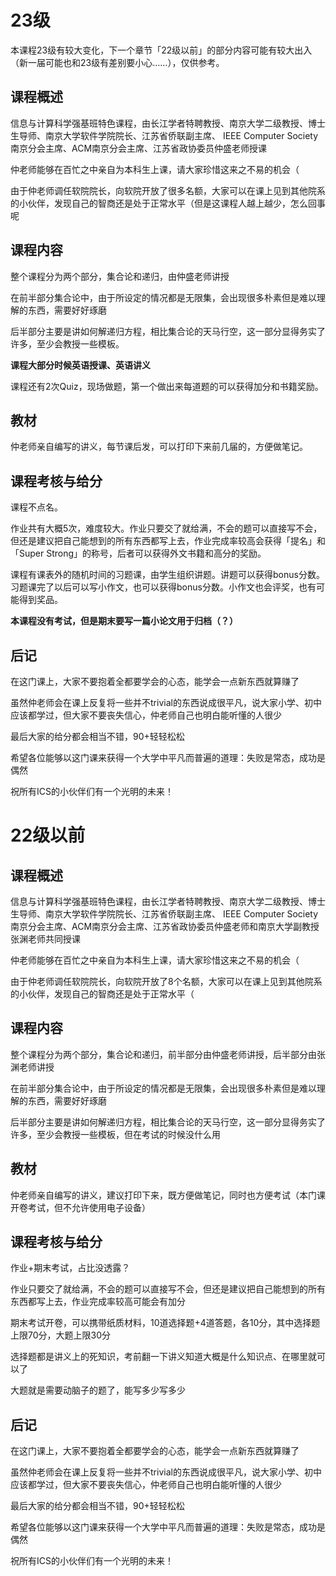 # 23级
本课程23级有较大变化，下一个章节「22级以前」的部分内容可能有较大出入（新一届可能也和23级有差别要小心……），仅供参考。

## 课程概述
信息与计算科学强基班特色课程，由长江学者特聘教授、南京大学二级教授、博士生导师、南京大学软件学院院长、江苏省侨联副主席、
IEEE Computer Society南京分会主席、ACM南京分会主席、江苏省政协委员仲盛老师授课

仲老师能够在百忙之中亲自为本科生上课，请大家珍惜这来之不易的机会（

由于仲老师调任软院院长，向软院开放了很多名额，大家可以在课上见到其他院系的小伙伴，发现自己的智商还是处于正常水平（但是这课程人越上越少，怎么回事呢
## 课程内容
整个课程分为两个部分，集合论和递归，由仲盛老师讲授

在前半部分集合论中，由于所设定的情况都是无限集，会出现很多朴素但是难以理解的东西，需要好好琢磨

后半部分主要是讲如何解递归方程，相比集合论的天马行空，这一部分显得务实了许多，至少会教授一些模板。

**课程大部分时候英语授课、英语讲义**

课程还有2次Quiz，现场做题，第一个做出来每道题的可以获得加分和书籍奖励。

## 教材
仲老师亲自编写的讲义，每节课后发，可以打印下来前几届的，方便做笔记。

## 课程考核与给分
课程不点名。

作业共有大概5次，难度较大。作业只要交了就给满，不会的题可以直接写不会，但还是建议把自己能想到的所有东西都写上去，作业完成率较高会获得「提名」和「Super Strong」的称号，后者可以获得外文书籍和高分的奖励。

课程有课表外的随机时间的习题课，由学生组织讲题。讲题可以获得bonus分数。习题课完了以后可以写小作文，也可以获得bonus分数。小作文也会评奖，也有可能得到奖品。

**本课程没有考试，但是期末要写一篇小论文用于归档（？）**

## 后记
在这门课上，大家不要抱着全都要学会的心态，能学会一点新东西就算赚了

虽然仲老师会在课上反复将一些并不trivial的东西说成很平凡，说大家小学、初中应该都学过，但大家不要丧失信心，仲老师自己也明白能听懂的人很少

最后大家的给分都会相当不错，90+轻轻松松

希望各位能够以这门课来获得一个大学中平凡而普遍的道理：失败是常态，成功是偶然

祝所有ICS的小伙伴们有一个光明的未来！

# 22级以前
## 课程概述
信息与计算科学强基班特色课程，由长江学者特聘教授、南京大学二级教授、博士生导师、南京大学软件学院院长、江苏省侨联副主席、
IEEE Computer Society南京分会主席、ACM南京分会主席、江苏省政协委员仲盛老师和南京大学副教授张渊老师共同授课


仲老师能够在百忙之中亲自为本科生上课，请大家珍惜这来之不易的机会（

由于仲老师调任软院院长，向软院开放了8个名额，大家可以在课上见到其他院系的小伙伴，发现自己的智商还是处于正常水平（
## 课程内容
整个课程分为两个部分，集合论和递归，前半部分由仲盛老师讲授，后半部分由张渊老师讲授

在前半部分集合论中，由于所设定的情况都是无限集，会出现很多朴素但是难以理解的东西，需要好好琢磨

后半部分主要是讲如何解递归方程，相比集合论的天马行空，这一部分显得务实了许多，至少会教授一些模板，但在考试的时候没什么用
## 教材
仲老师亲自编写的讲义，建议打印下来，既方便做笔记，同时也方便考试（本门课开卷考试，但不允许使用电子设备）
## 课程考核与给分
作业+期末考试，占比没透露？

作业只要交了就给满，不会的题可以直接写不会，但还是建议把自己能想到的所有东西都写上去，作业完成率较高可能会有加分

期末考试开卷，可以携带纸质材料，10道选择题+4道答题，各10分，其中选择题上限70分，大题上限30分

选择题都是讲义上的死知识，考前翻一下讲义知道大概是什么知识点、在哪里就可以了

大题就是需要动脑子的题了，能写多少写多少

## 后记
在这门课上，大家不要抱着全都要学会的心态，能学会一点新东西就算赚了

虽然仲老师会在课上反复将一些并不trivial的东西说成很平凡，说大家小学、初中应该都学过，但大家不要丧失信心，仲老师自己也明白能听懂的人很少

最后大家的给分都会相当不错，90+轻轻松松

希望各位能够以这门课来获得一个大学中平凡而普遍的道理：失败是常态，成功是偶然

祝所有ICS的小伙伴们有一个光明的未来！

